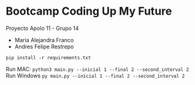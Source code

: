 # Bootcamp Coding Up My Future
Proyecto Apolo 11 - Grupo 14

- Maria Alejandra Franco
- Andres Felipe Restrepo

`pip install -r requirements.txt`

Run MAC: `python3 main.py --inicial 1 --final 2 --second_interval 2`
Run Windows `py main.py --inicial 1 --final 2 --second_interval 2`
